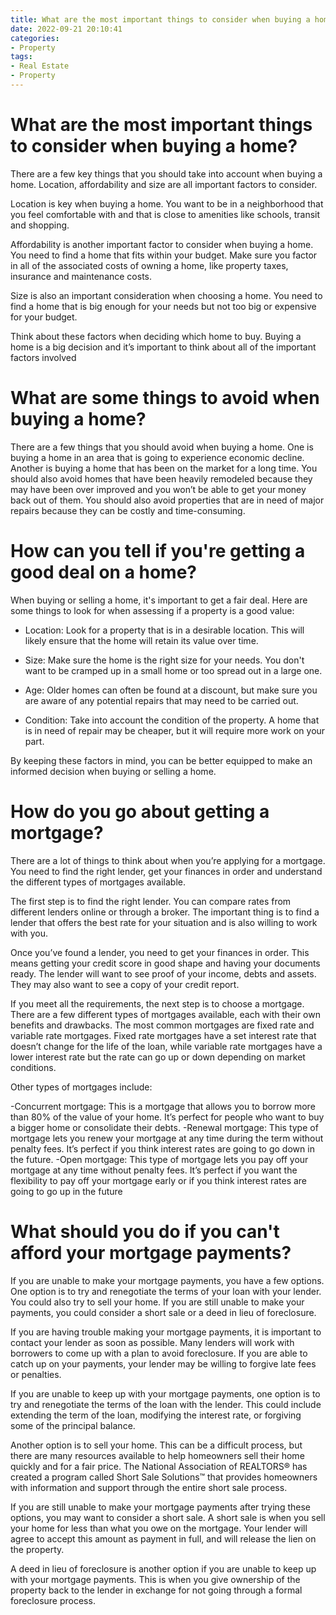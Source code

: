 ```yaml
---
title: What are the most important things to consider when buying a home
date: 2022-09-21 20:10:41
categories:
- Property
tags:
- Real Estate
- Property
---
```



#  What are the most important things to consider when buying a home?

There are a few key things that you should take into account when buying a home. Location, affordability and size are all important factors to consider.

Location is key when buying a home. You want to be in a neighborhood that you feel comfortable with and that is close to amenities like schools, transit and shopping.

Affordability is another important factor to consider when buying a home. You need to find a home that fits within your budget. Make sure you factor in all of the associated costs of owning a home, like property taxes, insurance and maintenance costs.

Size is also an important consideration when choosing a home. You need to find a home that is big enough for your needs but not too big or expensive for your budget.

Think about these factors when deciding which home to buy. Buying a home is a big decision and it’s important to think about all of the important factors involved

#  What are some things to avoid when buying a home?

There are a few things that you should avoid when buying a home. One is buying a home in an area that is going to experience economic decline. Another is buying a home that has been on the market for a long time. You should also avoid homes that have been heavily remodeled because they may have been over improved and you won’t be able to get your money back out of them. You should also avoid properties that are in need of major repairs because they can be costly and time-consuming.

#  How can you tell if you're getting a good deal on a home?

When buying or selling a home, it's important to get a fair deal. Here are some things to look for when assessing if a property is a good value:

* Location: Look for a property that is in a desirable location. This will likely ensure that the home will retain its value over time.

* Size: Make sure the home is the right size for your needs. You don't want to be cramped up in a small home or too spread out in a large one.

* Age: Older homes can often be found at a discount, but make sure you are aware of any potential repairs that may need to be carried out.

* Condition: Take into account the condition of the property. A home that is in need of repair may be cheaper, but it will require more work on your part.

By keeping these factors in mind, you can be better equipped to make an informed decision when buying or selling a home.

#  How do you go about getting a mortgage?

There are a lot of things to think about when you’re applying for a mortgage. You need to find the right lender, get your finances in order and understand the different types of mortgages available.

The first step is to find the right lender. You can compare rates from different lenders online or through a broker. The important thing is to find a lender that offers the best rate for your situation and is also willing to work with you.

Once you’ve found a lender, you need to get your finances in order. This means getting your credit score in good shape and having your documents ready. The lender will want to see proof of your income, debts and assets. They may also want to see a copy of your credit report.

If you meet all the requirements, the next step is to choose a mortgage. There are a few different types of mortgages available, each with their own benefits and drawbacks. The most common mortgages are fixed rate and variable rate mortgages. Fixed rate mortgages have a set interest rate that doesn’t change for the life of the loan, while variable rate mortgages have a lower interest rate but the rate can go up or down depending on market conditions.

Other types of mortgages include:

-Concurrent mortgage: This is a mortgage that allows you to borrow more than 80% of the value of your home. It’s perfect for people who want to buy a bigger home or consolidate their debts.
-Renewal mortgage: This type of mortgage lets you renew your mortgage at any time during the term without penalty fees. It’s perfect if you think interest rates are going to go down in the future.
-Open mortgage: This type of mortgage lets you pay off your mortgage at any time without penalty fees. It’s perfect if you want the flexibility to pay off your mortgage early or if you think interest rates are going to go up in the future

#  What should you do if you can't afford your mortgage payments?

If you are unable to make your mortgage payments, you have a few options. One option is to try and renegotiate the terms of your loan with your lender. You could also try to sell your home. If you are still unable to make your payments, you could consider a short sale or a deed in lieu of foreclosure.

If you are having trouble making your mortgage payments, it is important to contact your lender as soon as possible. Many lenders will work with borrowers to come up with a plan to avoid foreclosure. If you are able to catch up on your payments, your lender may be willing to forgive late fees or penalties.

If you are unable to keep up with your mortgage payments, one option is to try and renegotiate the terms of the loan with the lender. This could include extending the term of the loan, modifying the interest rate, or forgiving some of the principal balance.

Another option is to sell your home. This can be a difficult process, but there are many resources available to help homeowners sell their home quickly and for a fair price. The National Association of REALTORS® has created a program called Short Sale Solutions™ that provides homeowners with information and support through the entire short sale process.

If you are still unable to make your mortgage payments after trying these options, you may want to consider a short sale. A short sale is when you sell your home for less than what you owe on the mortgage. Your lender will agree to accept this amount as payment in full, and will release the lien on the property.

A deed in lieu of foreclosure is another option if you are unable to keep up with your mortgage payments. This is when you give ownership of the property back to the lender in exchange for not going through a formal foreclosure process.